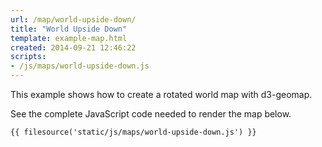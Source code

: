 ```yaml
---
url: /map/world-upside-down/
title: "World Upside Down"
template: example-map.html
created: 2014-09-21 12:46:22
scripts:
- /js/maps/world-upside-down.js
---
```

This example shows how to create a rotated world map with d3-geomap.

See the complete JavaScript code needed to render the map below.

    {{ filesource('static/js/maps/world-upside-down.js') }}

